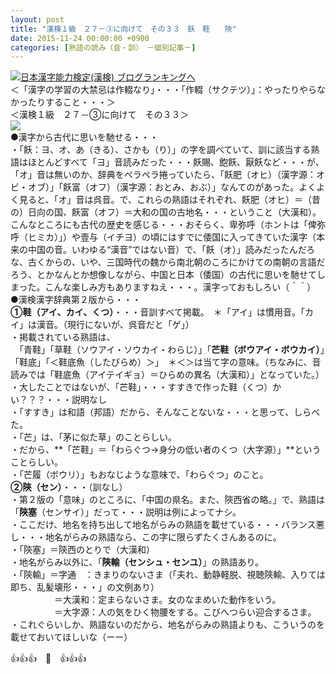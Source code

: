 ```yaml
---
layout: post
title: "漢検１級　２７－③に向けて　その３３　飫　鞋　　陝"
date: 2015-11-24 00:00:00 +0900
categories: [熟語の読み（音・訓）　－個別記事－]
---
```


[![](/syuusyuu9701/assets/images/漢検１級-２７－③に向けて-その３３-飫-鞋-陝-br_c_3028_1.gif)](http://blog.with2.net/link.php?1659096:3028 "日本漢字能力検定(漢検) ブログランキングへ")[日本漢字能力検定(漢検) ブログランキングへ](http://blog.with2.net/link.php?1659096:3028)  
＜「漢字の学習の大禁忌は作輟なり」・・・「作輟（サクテツ）」：やったりやらなかったりすること・・・＞  
＜漢検１級　２７－③に向けて　その３３＞  
![](/syuusyuu9701/assets/images/漢検１級-２７－③に向けて-その３３-飫-鞋-陝-d78cf352edb226614eb00fa69953c270.jpg)  
●漢字から古代に思いを馳せる・・・  
・「飫：ヨ、オ、あ（きる）、さかも（り）」の字を調べていて、訓に該当する熟語はほとんどすべて「ヨ」音読みだった・・・飫賜、飽飫、厭飫など・・・が、「オ」音は無いのか、辞典をペラペラ捲っていたら、「飫肥（オヒ）（漢字源：オビ・オブ）」「飫富（オフ）（漢字源：おとみ、おぶ）」なんてのがあった。よくよく見ると、「オ」音は呉音。で、これらの熟語はそれぞれ、飫肥（オヒ）＝（昔の）日向の国、飫富（オフ）＝大和の国の古地名・・・ということ（大漢和）。こんなところにも古代の歴史を感じる・・・おそらく、卑弥呼（ホントは「俾弥呼（ヒミカ）」）や壹与（イチヨ）の頃にはすでに倭国に入ってきていた漢字（本来の中国の音。いわゆる“漢音”ではない音）で、「飫（オ）」読みだったんだろな、古くからの、いや、三国時代の魏から南北朝のころにかけての南朝の言語だろう、とかなんとか想像しながら、中国と日本（倭国）の古代に思いを馳せてしまった。こんな楽しみ方もありますねえ・・・。漢字っておもしろい（＾＾）  
●漢検漢字辞典第２版から・・・   
**①鞋（アイ、カイ、くつ）**・・・音訓すべて掲載。　＊「アイ」は慣用音。「カイ」は漢音。（現行にないが、呉音だと「ゲ」）  
・掲載されている熟語は、  
　「青鞋」「草鞋（ソウアイ・ソウカイ・わらじ）」「**芒鞋（ボウアイ・ボウカイ）**」「鞋底」「＜鞋底魚（したびらめ）＞」　＊＜＞は当て字の意味。（ちなみに、音読みでは「鞋底魚（アイテイギョ）＝ひらめの異名（大漢和）」となっていた。）  
・大したことではないが、「芒鞋」・・・すすきで作った鞋（くつ）かい？？？・・・説明なし  
・「すすき」は和語（邦語）だから、そんなことないな・・・と思って、しらべた。  
・「芒」は、「茅に似た草」のことらしい。  
・だから、**「芒鞋」＝「わらぐつ→身分の低い者のくつ（大字源）」**ということらしい。  
・「芒履（ボウリ）」もおなじような意味で、「わらぐつ」のこと。  
**②陝（セン）**・・・（訓なし）  
・第２版の「意味」のところに、「中国の県名。また、陝西省の略。」で、熟語は「**陝塞**（センサイ）」だって・・・説明は例によってナシ。  
・ここだけ、地名を持ち出して地名がらみの熟語を載せている・・・バランス悪し・・・地名がらみの熟語なら、この字に限らずたくさんあるのに。  
・「陝塞」＝陝西のとりで（大漢和）  
・地名がらみ以外に、「**陝輸（センシュ・センユ）**」の熟語あり。  
・「陝輸」＝字通　：きまりのないさま（「夫れ、動静軽脱、視聴陝輸、入りては即ち、乱髪壊形・・・」の文例あり）  
　　　　　＝大漢和：定まらないさま。女のなまめいた動作をいう。  
　　　　　＝大字源：人の気をひく物腰をする。こびへつらい迎合するさま。  
・これぐらいしか、熟語ないのだから、地名がらみの熟語よりも、こういうのを載せておいてほしいな（ーー）  
  
👍👍👍　🐑　👍👍👍  